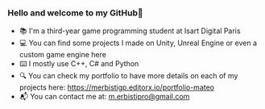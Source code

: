 ### Hello and welcome to my GitHub👋

- 📚 I'm a third-year game programming student at Isart Digital Paris
- 💻 You can find some projects I made on Unity, Unreal Engine or even a custom game engine here
- ⌨️ I mostly use C++, C# and Python
- 🔍 You can check my portfolio to have more details on each of my projects here: https://merbistigp.editorx.io/portfolio-mateo
- 📬 You can contact me at: m.erbistipro@gmail.com


